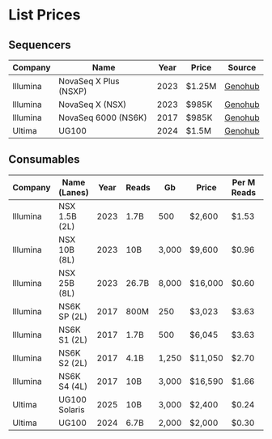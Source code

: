 # List Prices

## Sequencers

| Company  | Name                  | Year | Price  | Source                                                                  |
|----------|-----------------------|------|--------|-------------------------------------------------------------------------|
| Illumina | NovaSeq X Plus (NSXP) | 2023 | $1.25M | [Genohub](https://genohub.com/ngs-sequencer/3/illumina-novaseq-x-plus/) |
| Illumina | NovaSeq X (NSX)       | 2023 | $985K  | [Genohub](https://genohub.com/ngs-sequencer/2/illumina-novaseq-x/) |
| Illumina | NovaSeq 6000 (NS6K)   | 2017 | $985K  | [Genohub](https://genohub.com/ngs-sequencer/5/illumina-novaseq-6000/)   |
| Ultima   | UG100                 | 2024 | $1.5M  | [Genohub](https://genohub.com/ngs-sequencer/37/ultima-genomics-ug-100/) |

## Consumables

| Company  | Name (Lanes)  | Year | Reads | Gb    | Price   | Per M Reads | Per Gb | Source                                                                        |
|----------|---------------|------|-------|-------|---------|-------------|--------|-------------------------------------------------------------------------------|
| Illumina | NSX 1.5B (2L) | 2023 | 1.7B  | 500   | $2,600  | $1.53       | $5.2   | [Genohub](https://genohub.com/ngs-sequencer/3/illumina-novaseq-x-plus/)       |
| Illumina | NSX 10B (8L)  | 2023 | 10B   | 3,000 | $9,600  | $0.96       | $3.2   | [Genohub](https://genohub.com/ngs-sequencer/3/illumina-novaseq-x-plus/)       |
| Illumina | NSX 25B (8L)  | 2023 | 26.7B | 8,000 | $16,000 | $0.60       | $2.0   | [Genohub](https://genohub.com/ngs-sequencer/3/illumina-novaseq-x-plus/)       |
| Illumina | NS6K SP (2L)  | 2017 | 800M  | 250   | $3,023  | $3.63       | $12.09 | [Genohub](https://genohub.com/ngs-sequencer/5/illumina-novaseq-6000/)         |
| Illumina | NS6K S1 (2L)  | 2017 | 1.7B  | 500   | $6,045  | $3.63       | $12.09 | [Genohub](https://genohub.com/ngs-sequencer/5/illumina-novaseq-6000/)         |
| Illumina | NS6K S2 (2L)  | 2017 | 4.1B  | 1,250 | $11,050 | $2.70       | $8.84  | [Genohub](https://genohub.com/ngs-sequencer/5/illumina-novaseq-6000/)         |
| Illumina | NS6K S4 (4L)  | 2017 | 10B   | 3,000 | $16,590 | $1.66       | $5.53  | [Genohub](https://genohub.com/ngs-sequencer/5/illumina-novaseq-6000/)         |
| Ultima   | UG100 Solaris | 2025 | 10B   | 3,000 | $2,400  | $0.24       | $0.8   | [Ultima](https://www.ultimagenomics.com/products/ug-100-sequencing-platform/) |
| Ultima   | UG100         | 2024 | 6.7B  | 2,000 | $2,000  | $0.30       | $1.0   | [Ultima](https://www.ultimagenomics.com/products/ug-100-sequencing-platform/) |
